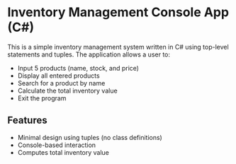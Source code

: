 # Inventory Management Console App (C#)

This is a simple inventory management system written in C# using top-level statements and tuples. The application allows a user to:

- Input 5 products (name, stock, and price)
- Display all entered products
- Search for a product by name
- Calculate the total inventory value
- Exit the program

## Features

- Minimal design using tuples (no class definitions)
- Console-based interaction
- Computes total inventory value
